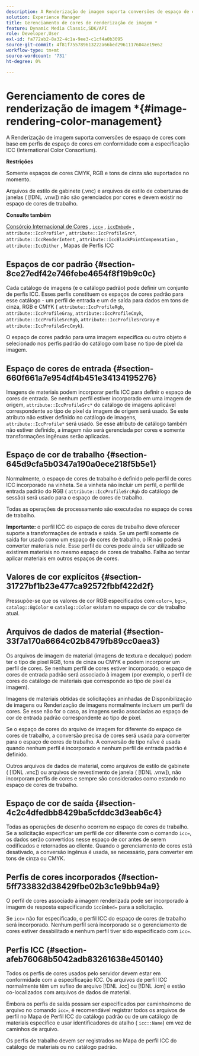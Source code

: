```yaml
---
description: A Renderização de imagem suporta conversões de espaço de cores com base em perfis de espaço de cores em conformidade com a especificação ICC (International Color Consortium).
solution: Experience Manager
title: Gerenciamento de cores de renderização de imagem *
feature: Dynamic Media Classic,SDK/API
role: Developer,User
exl-id: fa772ab2-8a32-4c1a-9ee3-c1cf4a0b3095
source-git-commit: 4f81f755789613222a66bed2961117604ae19e62
workflow-type: tm+mt
source-wordcount: '731'
ht-degree: 0%

---
```


# Gerenciamento de cores de renderização de imagem *{#image-rendering-color-management}

A Renderização de imagem suporta conversões de espaço de cores com base em perfis de espaço de cores em conformidade com a especificação ICC (International Color Consortium).

**Restrições**

Somente espaços de cores CMYK, RGB e tons de cinza são suportados no momento.

Arquivos de estilo de gabinete (.vnc) e arquivos de estilo de coberturas de janelas ( [!DNL .vnw]) não são gerenciados por cores e devem existir no espaço de cores de trabalho.

**Consulte também**

[Consórcio Internacional de Cores](https://www.color.org/index.xalter) , [`icc=`](../../../../../ir-api/http-protocol/image-rendering-api-ref/c-ir-http-protocol-ref/c-ir-http-protocol-command-reference/r-ir-icc.md#reference-86a2fff3cef24982ad2063d977a16e06) , [`iccEmbed=`](../../../../../ir-api/http-protocol/image-rendering-api-ref/c-ir-http-protocol-ref/c-ir-http-protocol-command-reference/r-ir-iccembed.md#reference-47a433138c7c4b29b9b29871b2491a7f) , `attribute::IccProfile*` , `attribute::IccProfileSrc*`, `attribute::IccRenderIntent` , `attribute::IccBlackPointCompensation` , `attribute::IccDither` , Mapas de Perfis ICC

## Espaços de cor padrão {#section-8ce27edf42e746febe4654f8f19b9c0c}

Cada catálogo de imagens (e o catálogo padrão) pode definir um conjunto de perfis ICC. Esses perfis constituem os espaços de cores padrão para esse catálogo - um perfil de entrada e um de saída para dados em tons de cinza, RGB e CMYK ( `attribute::IccProfileRgb`, `attribute::IccProfileGray`, `attribute::IccProfileCmyk`, `attribute::IccProfileSrcRgb`, `attribute::IccProfileSrcGray` e `attribute::IccProfileSrcCmyk`).

O espaço de cores padrão para uma imagem específica ou outro objeto é selecionado nos perfis padrão do catálogo com base no tipo de pixel da imagem.

## Espaço de cores de entrada {#section-660f661a7e954df4b451e34134195276}

Imagens de materiais podem incorporar perfis ICC para definir o espaço de cores de entrada. Se nenhum perfil estiver incorporado em uma imagem de origem, `attribute::IccProfileSrc*` do catálogo de imagens aplicável correspondente ao tipo de pixel da imagem de origem será usado. Se este atributo não estiver definido no catálogo de imagens, `attribute::IccProfile*` será usado. Se esse atributo de catálogo também não estiver definido, a imagem não será gerenciada por cores e somente transformações ingênuas serão aplicadas.

## Espaço de cor de trabalho {#section-645d9cfa5b0347a190a0ece218f5b5e1}

Normalmente, o espaço de cores de trabalho é definido pelo perfil de cores ICC incorporado na vinheta. Se a vinheta não incluir um perfil, o perfil de entrada padrão do RGB ( `attribute::IccProfileSrcRgb` do catálogo de sessão) será usado para o espaço de cores de trabalho.

Todas as operações de processamento são executadas no espaço de cores de trabalho.

**Importante:** o perfil ICC do espaço de cores de trabalho deve oferecer suporte a transformações de entrada e saída. Se um perfil somente de saída for usado como um espaço de cores de trabalho, o IR não poderá converter materiais nele. Esse perfil de cores pode ainda ser utilizado se existirem materiais no mesmo espaço de cores de trabalho. Falha ao tentar aplicar materiais em outros espaços de cores.

## Valores de cor explícitos {#section-31727bf1b23e477ca92572fbbf422d2f}

Pressupõe-se que os valores de cor RGB especificados com `color=`, `bgc=`, `catalog::BgColor` e `catalog::Color` existam no espaço de cor de trabalho atual.

## Arquivos de dados de material {#section-33f7a170a6664c02b8479fb89cc0aea3}

Os arquivos de imagem de material (imagens de textura e decalque) podem ter o tipo de pixel RGB, tons de cinza ou CMYK e podem incorporar um perfil de cores. Se nenhum perfil de cores estiver incorporado, o espaço de cores de entrada padrão será associado à imagem (por exemplo, o perfil de cores do catálogo de materiais que corresponde ao tipo de pixel da imagem).

Imagens de materiais obtidas de solicitações aninhadas de Disponibilização de imagens ou Renderização de imagens normalmente incluem um perfil de cores. Se esse não for o caso, as imagens serão associadas ao espaço de cor de entrada padrão correspondente ao tipo de pixel.

Se o espaço de cores do arquivo de imagem for diferente do espaço de cores de trabalho, a conversão precisa de cores será usada para converter para o espaço de cores de trabalho. A conversão de tipo naïve é usada quando nenhum perfil é incorporado e nenhum perfil de entrada padrão é definido.

Outros arquivos de dados de material, como arquivos de estilo de gabinete ( [!DNL .vnc]) ou arquivos de revestimento de janela ( [!DNL .vnw]), não incorporam perfis de cores e sempre são considerados como estando no espaço de cores de trabalho.

## Espaço de cor de saída {#section-4c2c4dfedbb8429ba5cfddc3d3eab6c4}

Todas as operações de desenho ocorrem no espaço de cores de trabalho. Se a solicitação especificar um perfil de cor diferente com o comando `icc=`, os dados serão convertidos nesse espaço de cor antes de serem codificados e retornados ao cliente. Quando o gerenciamento de cores está desativado, a conversão ingênua é usada, se necessário, para converter em tons de cinza ou CMYK.

## Perfis de cores incorporados {#section-5ff733832d38429fbe02b3c1e9bb94a9}

O perfil de cores associado à imagem renderizada pode ser incorporado à imagem de resposta especificando `iccEmbed=` para a solicitação.

Se `icc=` não for especificado, o perfil ICC do espaço de cores de trabalho será incorporado. Nenhum perfil será incorporado se o gerenciamento de cores estiver desabilitado e nenhum perfil tiver sido especificado com `icc=`.

## Perfis ICC {#section-afeb76068b5042adb83261638e450140}

Todos os perfis de cores usados pelo servidor devem estar em conformidade com a especificação ICC. Os arquivos de perfil ICC normalmente têm um sufixo de arquivo [!DNL .icc] ou [!DNL .icm] e estão co-localizados com arquivos de dados de material.

Embora os perfis de saída possam ser especificados por caminho/nome de arquivo no comando `icc=`, é recomendável registrar todos os arquivos de perfil no Mapa de Perfil ICC do catálogo padrão ou de um catálogo de materiais específico e usar identificadores de atalho ( `icc::Name`) em vez de caminhos de arquivo.

Os perfis de trabalho devem ser registrados no Mapa de perfil ICC do catálogo de materiais ou no catálogo padrão.
